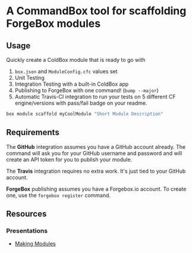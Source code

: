 # A CommandBox tool for scaffolding ForgeBox modules

## Usage

Quickly create a ColdBox module that is ready to go with

1. `box.json` and `ModuleConfig.cfc` values set
2. Unit Testing
3. Integration Testing with a built-in ColdBox app
4. Publishing to ForgeBox with one command! (`bump --major`)
5. Automatic Travis-CI integration to run your tests on 5 different CF engine/versions with pass/fail badge on your readme.

```bash
box module scaffold myCoolModule "Short Module Description"
```

## Requirements

The **GitHub** integration assumes you have a GitHub account already.  The command will ask you for your GitHub username and password and will create an API token for you to publish your module.

The **Travis** integration requires no extra work.  It's just tied to your GitHub account.

**ForgeBox** publishing assumes you have a Forgebox.io account.  To create one, use the `forgebox register` command.

## Resources

### Presentations

+ [Making Modules](https://slides.com/elpete/making-modules)
